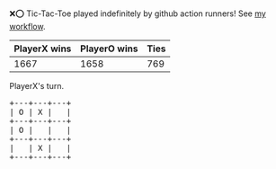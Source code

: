 :x::o: Tic-Tac-Toe played indefinitely by github action runners! See [my workflow](.github/workflows/play.yaml).

|PlayerX wins|PlayerO wins|Ties|
|-|-|-|
|1667|1658|769|

PlayerX's turn.

<pre>
+---+---+---+
| O | X |   |
+---+---+---+
| O |   |   |
+---+---+---+
|   | X |   |
+---+---+---+
</pre>